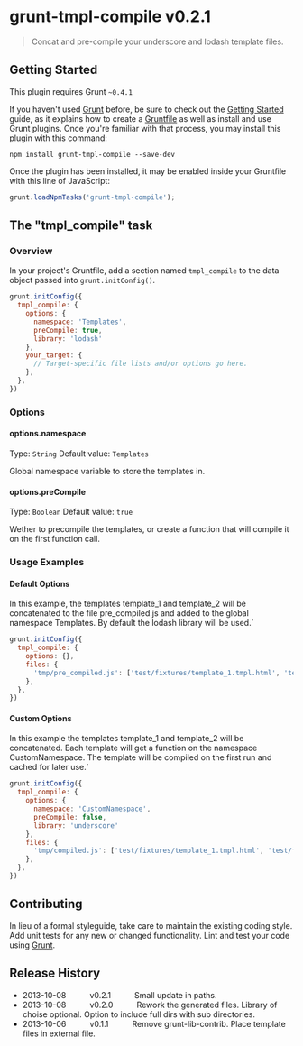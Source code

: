 # grunt-tmpl-compile v0.2.1

> Concat and pre-compile your underscore and lodash template files.

## Getting Started
This plugin requires Grunt `~0.4.1`

If you haven't used [Grunt](http://gruntjs.com/) before, be sure to check out the [Getting Started](http://gruntjs.com/getting-started) guide, as it explains how to create a [Gruntfile](http://gruntjs.com/sample-gruntfile) as well as install and use Grunt plugins. Once you're familiar with that process, you may install this plugin with this command:

```shell
npm install grunt-tmpl-compile --save-dev
```

Once the plugin has been installed, it may be enabled inside your Gruntfile with this line of JavaScript:

```js
grunt.loadNpmTasks('grunt-tmpl-compile');
```

## The "tmpl_compile" task

### Overview
In your project's Gruntfile, add a section named `tmpl_compile` to the data object passed into `grunt.initConfig()`.

```js
grunt.initConfig({
  tmpl_compile: {
    options: {
      namespace: 'Templates',
      preCompile: true,
      library: 'lodash'
    },
    your_target: {
      // Target-specific file lists and/or options go here.
    },
  },
})
```

### Options

#### options.namespace
Type: `String`
Default value: `Templates`

Global namespace variable to store the templates in.

#### options.preCompile
Type: `Boolean`
Default value: `true`

Wether to precompile the templates, or create a function that will compile it on the first function call.

### Usage Examples

#### Default Options
In this example, the templates template_1 and template_2 will be concatenated to the file pre_compiled.js and added to the global namespace Templates. By default the lodash library will be used.`

```js
grunt.initConfig({
  tmpl_compile: {
    options: {},
    files: {
      'tmp/pre_compiled.js': ['test/fixtures/template_1.tmpl.html', 'test/fixtures/template_2.tmpl.html'],
    },
  },
})
```

#### Custom Options
In this example the templates template_1 and template_2 will be concatenated. Each template will get a function on the namespace CustomNamespace. The template will be compiled on the first run and cached for later use.`

```js
grunt.initConfig({
  tmpl_compile: {
    options: {
      namespace: 'CustomNamespace',
      preCompile: false,
      library: 'underscore'
    },
    files: {
      'tmp/compiled.js': ['test/fixtures/template_1.tmpl.html', 'test/fixtures/template_2.tmpl.html'],
    },
  },
})
```

## Contributing
In lieu of a formal styleguide, take care to maintain the existing coding style. Add unit tests for any new or changed functionality. Lint and test your code using [Grunt](http://gruntjs.com/).

## Release History
* 2013-10-08   v0.2.1   Small update in paths.
* 2013-10-08   v0.2.0   Rework the generated files. Library of choise optional. Option to include full dirs with sub directories.
* 2013-10-06   v0.1.1   Remove grunt-lib-contrib. Place template files in external file.

